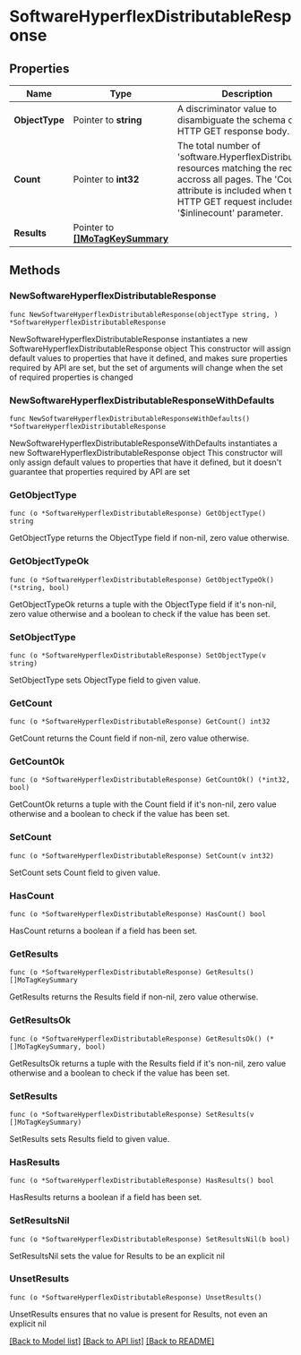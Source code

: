 # SoftwareHyperflexDistributableResponse

## Properties

Name | Type | Description | Notes
------------ | ------------- | ------------- | -------------
**ObjectType** | Pointer to **string** | A discriminator value to disambiguate the schema of a HTTP GET response body. | 
**Count** | Pointer to **int32** | The total number of &#39;software.HyperflexDistributable&#39; resources matching the request, accross all pages. The &#39;Count&#39; attribute is included when the HTTP GET request includes the &#39;$inlinecount&#39; parameter. | [optional] 
**Results** | Pointer to [**[]MoTagKeySummary**](mo.TagKeySummary.md) |  | [optional] 

## Methods

### NewSoftwareHyperflexDistributableResponse

`func NewSoftwareHyperflexDistributableResponse(objectType string, ) *SoftwareHyperflexDistributableResponse`

NewSoftwareHyperflexDistributableResponse instantiates a new SoftwareHyperflexDistributableResponse object
This constructor will assign default values to properties that have it defined,
and makes sure properties required by API are set, but the set of arguments
will change when the set of required properties is changed

### NewSoftwareHyperflexDistributableResponseWithDefaults

`func NewSoftwareHyperflexDistributableResponseWithDefaults() *SoftwareHyperflexDistributableResponse`

NewSoftwareHyperflexDistributableResponseWithDefaults instantiates a new SoftwareHyperflexDistributableResponse object
This constructor will only assign default values to properties that have it defined,
but it doesn't guarantee that properties required by API are set

### GetObjectType

`func (o *SoftwareHyperflexDistributableResponse) GetObjectType() string`

GetObjectType returns the ObjectType field if non-nil, zero value otherwise.

### GetObjectTypeOk

`func (o *SoftwareHyperflexDistributableResponse) GetObjectTypeOk() (*string, bool)`

GetObjectTypeOk returns a tuple with the ObjectType field if it's non-nil, zero value otherwise
and a boolean to check if the value has been set.

### SetObjectType

`func (o *SoftwareHyperflexDistributableResponse) SetObjectType(v string)`

SetObjectType sets ObjectType field to given value.


### GetCount

`func (o *SoftwareHyperflexDistributableResponse) GetCount() int32`

GetCount returns the Count field if non-nil, zero value otherwise.

### GetCountOk

`func (o *SoftwareHyperflexDistributableResponse) GetCountOk() (*int32, bool)`

GetCountOk returns a tuple with the Count field if it's non-nil, zero value otherwise
and a boolean to check if the value has been set.

### SetCount

`func (o *SoftwareHyperflexDistributableResponse) SetCount(v int32)`

SetCount sets Count field to given value.

### HasCount

`func (o *SoftwareHyperflexDistributableResponse) HasCount() bool`

HasCount returns a boolean if a field has been set.

### GetResults

`func (o *SoftwareHyperflexDistributableResponse) GetResults() []MoTagKeySummary`

GetResults returns the Results field if non-nil, zero value otherwise.

### GetResultsOk

`func (o *SoftwareHyperflexDistributableResponse) GetResultsOk() (*[]MoTagKeySummary, bool)`

GetResultsOk returns a tuple with the Results field if it's non-nil, zero value otherwise
and a boolean to check if the value has been set.

### SetResults

`func (o *SoftwareHyperflexDistributableResponse) SetResults(v []MoTagKeySummary)`

SetResults sets Results field to given value.

### HasResults

`func (o *SoftwareHyperflexDistributableResponse) HasResults() bool`

HasResults returns a boolean if a field has been set.

### SetResultsNil

`func (o *SoftwareHyperflexDistributableResponse) SetResultsNil(b bool)`

 SetResultsNil sets the value for Results to be an explicit nil

### UnsetResults
`func (o *SoftwareHyperflexDistributableResponse) UnsetResults()`

UnsetResults ensures that no value is present for Results, not even an explicit nil

[[Back to Model list]](../README.md#documentation-for-models) [[Back to API list]](../README.md#documentation-for-api-endpoints) [[Back to README]](../README.md)


